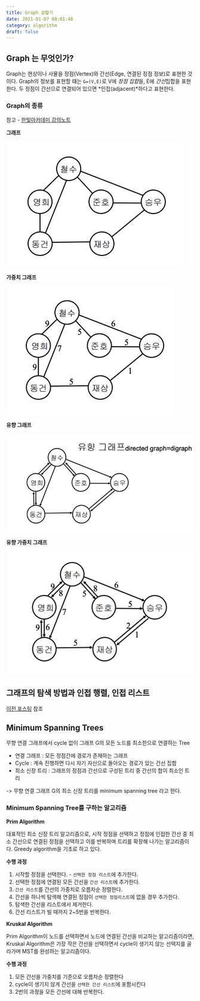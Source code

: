 ```yaml
---
title: Graph 겉핥기
date: 2021-01-07 08:01:48
category: algorithm
draft: false
---
```


## Graph 는 무엇인가?

Graph는 현상이나 사물을 정점(Vertex)와 간선(Edge, 연결된 정점 정보)로 표현한 것이다. Graph의 정보를 표현할 떄는 `G=(V,E)`로 V에 *정점 집합*을, E에 *간선*집합을 표현한다. 두 정점이 간선으로 연결되어 있으면 *인접(adjacent)*하다고 표현한다.

### Graph의 종류

참고 - [한빛아카데미 강의노트](http://nlp.chonbuk.ac.kr/AL/ch09.pdf)

**그래프**

![](./images/2021-01-07-09-00-52.png)

**가중치 그래프**

![](./images/2021-01-07-09-01-33.png)

**유향 그래프**

![](./images/2021-01-07-09-01-41.png)

**유향 가중치 그래프**

![](./images/2021-01-07-09-01-49.png)

## 그래프의 탐색 방법과 인접 행렬, 인접 리스트
[이전 포스팅](https://veatoriche.netlify.app/algorithm/dfsbfs/) 참조

## Minimum Spanning Trees

무향 연결 그래프에서 cycle 없이 그래프 G의 모든 노드를 최소한으로 연결하는 Tree
- 연결 그래프 : 모든 정점간에 경로가 존재하는 그래프
- Cycle : 계속 진행하면 다시 자기 자신으로 돌아오는 경로가 있는 간선 집합
- 최소 신장 트리 : 그래프의 정점과 간선으로 구성된 트리 중 간선의 합이 최소인 트리

-> 무향 연결 그래프 G의 최소 신장 트리를 minimum spanning tree 라고 한다.

### Minimum Spanning Tree를 구하는 알고리즘
**Prim Algorithm**

대표적인 최소 신장 트리 알고리즘으로, 시작 정점을 선택하고 정점에 인접한 간선 중 최소 간선으로 연결된 정점을 선택하고 이를 반복하며 트리를 확장해 나가는 알고리즘이다. Greedy algorithm을 기초로 하고 있다.

**수행 과정**

1. 시작할 정점을 선택한다. - `선택한 정점 리스트`에 추가한다.
2. 선택한 정점에 연결된 모든 간선을 `간선 리스트`에 추가한다.
3. `간선 리스트`를 간선의 가중치로 오름차순 정렬한다.
4. 간선을 하나씩 탐색해 연결된 정점이 `선택한 정점리스트`에 없을 경우 추가한다.
5. 탐색한 간선을 리스트에서 제거한다.
6. 간선 리스트가 빌 때까지 2~5번을 반복한다.

**Kruskal Algorithm**

Prim Algorithm이 노드를 선택하면서 노드에 연결된 간선을 비교하는 알고리즘이라면, Kruskal Algorithm은 가장 작은 간선을 선택하면서 cycle이 생기지 않는 선택지를 골라가며 MST를 완성하는 알고리즘이다.

**수행 과정**

1. 모든 간선을 가중치를 기준으로 오름차순 정렬한다
2. cycle이 생기지 않게 간선을 `선택한 간선 리스트`에 포함시킨다
3. 2번의 과정을 모든 간선에 대해 반복한다.